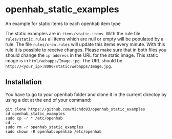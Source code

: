 # openhab_static_examples
An example for static items to each openhab item type

The static examples are in `items/static.items`. With the rule file `rules/static.rules` all items which are null or empty will be populated by a rule. The file `rules/cron.rules` will update this items every minute. With this rule it is possible to receive changes. Please make sure that in both files you should change the `ip address` in the URL for the static image. This static image is in `html/webapps/Image.jpg`. The URL should be `http://<your_ip>:8080/static/webapps/Image.jpg`.

## Installation

You have to go to your openhab folder and clone it in the current directoy by using a dot at the end of your command:

```
git clone https://github.com/Michdo93/openhab_static_examples
cd openhab_static_examples
sudo cp -r * /etc/openhab
cd ..
sudo rm -r openhab_static_examples
sudo chown -R openhab:openhab /etc/openhab
```
